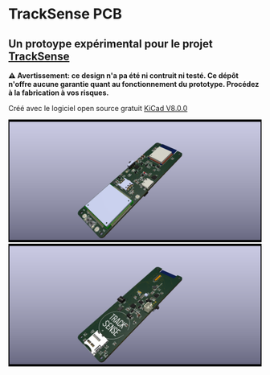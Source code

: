 # TrackSense PCB

## Un protoype expérimental pour le projet [TrackSense](https://github.com/DFC-Informatique-Cegep-de-Sainte-Foy/TrackSense)

**:warning: Avertissement: ce design n'a pa été ni contruit ni testé. Ce dépôt n'offre aucune garantie quant au fonctionnement du prototype. Procédez à la fabrication à vos risques.**

Créé avec le logiciel open source gratuit [KiCad V8.0.0](https://gitlab.com/kicad)

![Vue dessus](./ressources/TrackSense-3D-TOP-RT.png)
![Vue dessous](./ressources/TrackSense-3D-BOTTOM-RT.png)